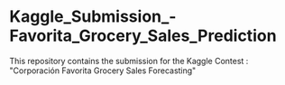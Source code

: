 # Kaggle_Submission_-Favorita_Grocery_Sales_Prediction
This repository contains the submission for the Kaggle Contest : "Corporación Favorita Grocery Sales Forecasting"
